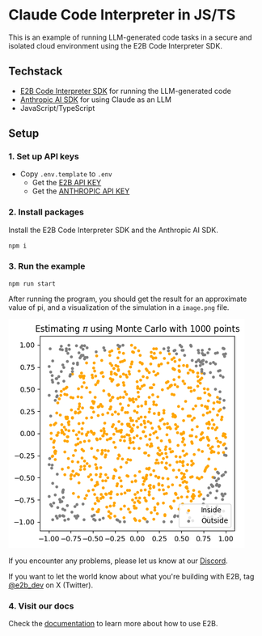 # Claude Code Interpreter in JS/TS
This is an example of running LLM-generated code tasks in a secure and isolated cloud environment using the E2B Code Interpreter SDK.

## Techstack
- [E2B Code Interpreter SDK](https://github.com/e2b-dev/code-interpreter) for running the LLM-generated code
- [Anthropic AI SDK](https://www.npmjs.com/package/@anthropic-ai/sdk) for using Claude as an LLM
- JavaScript/TypeScript

## Setup

### 1. Set up API keys
- Copy `.env.template`   to `.env`
  - Get the [E2B API KEY](https://e2b.dev/docs/getting-started/api-key)
  - Get the [ANTHROPIC API KEY](https://console.anthropic.com/settings/keys)

### 2. Install packages

Install the E2B Code Interpreter SDK and the Anthropic AI SDK.

```
npm i
```

### 3. Run the example

```
npm run start
```


After running the program, you should get the result for an approximate value of pi, and a visualization of the simulation in a `image.png` file.

![Example of the output](example.png)

If you encounter any problems, please let us know at our [Discord](https://discord.com/invite/U7KEcGErtQ).

If you want to let the world know about what you're building with E2B, tag [@e2b_dev](https://twitter.com/e2b_dev) on X (Twitter).

### 4. Visit our docs
Check the [documentation](https://e2b.dev/docs) to learn more about how to use E2B.
